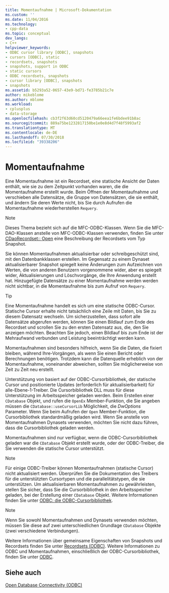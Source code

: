 ```yaml
---
title: Momentaufnahme | Microsoft-Dokumentation
ms.custom: ''
ms.date: 11/04/2016
ms.technology:
- cpp-data
ms.topic: conceptual
dev_langs:
- C++
helpviewer_keywords:
- ODBC cursor library [ODBC], snapshots
- cursors [ODBC], static
- recordsets, snapshots
- snapshots, support in ODBC
- static cursors
- ODBC recordsets, snapshots
- cursor library [ODBC], snapshots
- snapshots
ms.assetid: b5293a52-0657-43e9-bd71-fe3785b21c7e
author: mikeblome
ms.author: mblome
ms.workload:
- cplusplus
- data-storage
ms.openlocfilehash: cb3f2f63d60cd5120479a66eea1fe6bdee91b8ac
ms.sourcegitcommit: 889a75be1232817150be1e0e8d4d7f48f5993af2
ms.translationtype: MT
ms.contentlocale: de-DE
ms.lasthandoff: 07/30/2018
ms.locfileid: "39338206"
---
```

# <a name="snapshot"></a>Momentaufnahme
Eine Momentaufnahme ist ein Recordset, eine statische Ansicht der Daten enthält, wie sie zu dem Zeitpunkt vorhanden waren, die die Momentaufnahme erstellt wurde. Beim Öffnen der Momentaufnahme und verschieben alle Datensätze, die Gruppe von Datensätzen, die sie enthält, und ändern Sie deren Werte nicht, bis Sie durch Aufrufen die Momentaufnahme wiederherstellen `Requery`.  
  
> [!NOTE]
>  Dieses Thema bezieht sich auf die MFC-ODBC-Klassen. Wenn Sie die MFC-DAO-Klassen anstelle von MFC-ODBC-Klassen verwenden, finden Sie unter [CDaoRecordset:: Open](../../mfc/reference/cdaorecordset-class.md#open) eine Beschreibung der Recordsets vom Typ Snapshot.  
  
 Sie können Momentaufnahmen aktualisierbar oder schreibgeschützt sind, mit den Datenbankklassen erstellen. Im Gegensatz zu einem Dynaset aktualisierbarer Snapshot spiegelt keine Änderungen zum Aufzeichnen von Werten, die von anderen Benutzern vorgenommene wider, aber es spiegelt wider, Aktualisierungen und Löschvorgänge, die Ihre Anwendung erstellt hat. Hinzugefügte Datensätze zu einer Momentaufnahme werden werden nicht sichtbar, in die Momentaufnahme bis zum Aufruf von `Requery`.  
  
> [!TIP]
>  Eine Momentaufnahme handelt es sich um eine statische ODBC-Cursor. Statische Cursor erhalte nicht tatsächlich eine Zeile mit Daten, bis Sie zu diesem Datensatz wechseln. Um sicherzustellen, dass sofort alle Datensätze abgerufen werden, können Sie einen Bildlauf zum Ende des Recordset und scrollen Sie zu den ersten Datensatz aus, die, den Sie anzeigen möchten. Beachten Sie jedoch, einen Bildlauf bis zum Ende ist der Mehraufwand verbunden und Leistung beeinträchtigt werden kann.  
  
 Momentaufnahmen sind besonders hilfreich, wenn Sie die Daten, die fixiert bleiben, während Ihre-Vorgängen, als wenn Sie einen Bericht oder Berechnungen benötigen. Trotzdem kann die Datenquelle erheblich von der Momentaufnahme, voneinander abweichen, sollten Sie möglicherweise von Zeit zu Zeit neu erstellt.  
  
 Unterstützung von basiert auf der ODBC-Cursorbibliothek, der statische Cursor und positionierte Updates (erforderlich für aktualisierbarkeit) für alle-Ebene-1-Treiber. Die Cursorbibliothek DLL muss für diese Unterstützung im Arbeitsspeicher geladen werden. Beim Erstellen einer `CDatabase` Objekt, und rufen die `OpenEx` Member-Funktion, die Sie angeben müssen die `CDatabase::useCursorLib` Möglichkeit, die *DwOptions* Parameter. Wenn Sie beim Aufrufen der `Open` Member-Funktion, die Cursorbibliothek standardmäßig geladen wird. Wenn Sie anstelle von Momentaufnahmen Dynasets verwenden, möchten Sie nicht dazu führen, dass die Cursorbibliothek geladen werden.  
  
 Momentaufnahmen sind nur verfügbar, wenn die ODBC-Cursorbibliothek geladen war die `CDatabase` Objekt erstellt wurde, oder der ODBC-Treiber, die Sie verwenden die statische Cursor unterstützt.  
  
> [!NOTE]
>  Für einige ODBC-Treiber können Momentaufnahmen (statische Cursor) nicht aktualisiert werden. Überprüfen Sie die Dokumentation des Treibers für die unterstützten Cursortypen und die parallelitätstypen, die sie unterstützen. Um aktualisierbaren Momentaufnahmen zu gewährleisten, stellen Sie sicher, dass Sie die Cursorbibliothek in den Arbeitsspeicher geladen, bei der Erstellung einer `CDatabase` Objekt. Weitere Informationen finden Sie unter [ODBC: die ODBC-Cursorbibliothek](../../data/odbc/odbc-the-odbc-cursor-library.md).  
  
> [!NOTE]
>  Wenn Sie sowohl Momentaufnahmen und Dynasets verwenden möchten, müssen Sie diese auf zwei unterschiedlichen Grundlage `CDatabase` Objekte (zwei verschiedene Verbindungen).  
  
 Weitere Informationen über gemeinsame Eigenschaften von Snapshots und Recordsets finden Sie unter [Recordsets (ODBC)](../../data/odbc/recordset-odbc.md). Weitere Informationen zu ODBC und Momentaufnahmen, einschließlich der ODBC-Cursorbibliothek, finden Sie unter [ODBC](../../data/odbc/odbc-basics.md).  
  
## <a name="see-also"></a>Siehe auch  
 [Open Database Connectivity (ODBC)](../../data/odbc/open-database-connectivity-odbc.md)
